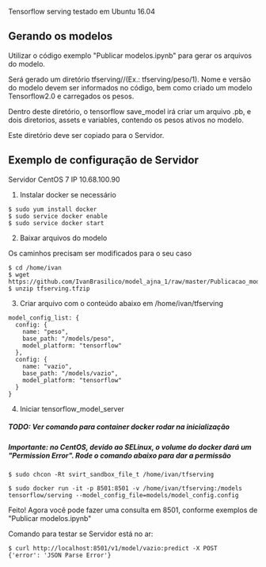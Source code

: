 Tensorflow serving testado em Ubuntu 16.04

## Gerando os modelos
Utilizar o código exemplo "Publicar modelos.ipynb" para gerar os arquivos do modelo.

Será gerado um diretório tfserving/<nomemodelo>/<versaomodelo>(Ex.: tfserving/peso/1). Nome e versão do modelo
devem ser informados no código, bem como criado um modelo Tensorflow2.0 e carregados os pesos.

Dentro deste diretório, o tensorflow save_model irá criar um arquivo .pb, e dois diretorios, assets e variables,
 contendo os pesos ativos no modelo.

Este diretório deve ser copiado para o Servidor.

## Exemplo de configuração de Servidor

Servidor CentOS 7
IP 10.68.100.90

1. Instalar docker se necessário

```shell script
$ sudo yum install docker
$ sudo service docker enable
$ sudo service docker start
```

2. Baixar arquivos do modelo

Os caminhos precisam ser modificados para o seu caso 

```shell script
$ cd /home/ivan
$ wget https://github.com/IvanBrasilico/model_ajna_1/raw/master/Publicacao_modelos/tfserving.tfzip
$ unzip tfserving.tfzip
```

3. Criar arquivo com o conteúdo abaixo em /home/ivan/tfserving 
```
model_config_list: {
  config: {
    name: "peso",
    base_path: "/models/peso",
    model_platform: "tensorflow" 
  },
  config: {
    name: "vazio",
    base_path: "/models/vazio",
    model_platform: "tensorflow" 
  }
}
```
 
 4. Iniciar tensorflow_model_server
 
##### TODO: Ver comando para container docker rodar na inicialização 

##### Importante: no CentOS, devido ao SELinux, o volume do docker dará um "Permission Error". Rode o comando abaixo para dar a permissão

```shell script
$ sudo chcon -Rt svirt_sandbox_file_t /home/ivan/tfserving
```
  
```shell script
$ sudo docker run -it -p 8501:8501 -v /home/ivan/tfserving:/models tensorflow/serving --model_config_file=models/model_config.config
```

Feito! Agora você pode fazer uma consulta em 8501, conforme exemplos de "Publicar modelos.ipynb"

Comando para testar se Servidor está no ar:

```shell script
$ curl http://localhost:8501/v1/model/vazio:predict -X POST
{'error': 'JSON Parse Error'}
```

 

